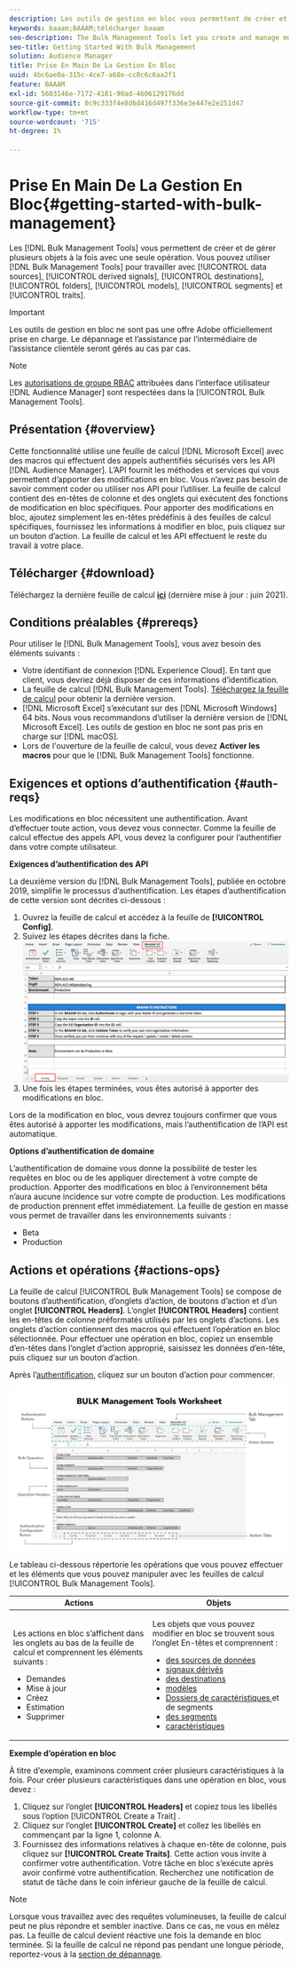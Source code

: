 ```yaml
---
description: Les outils de gestion en bloc vous permettent de créer et de gérer plusieurs objets à la fois avec une seule opération. Vous pouvez utiliser les outils de gestion en bloc pour utiliser les sources de données, les signaux dérivés, les destinations, les dossiers, les segments et les caractéristiques.
keywords: baaam;BAAAM;télécharger baaam
seo-description: The Bulk Management Tools let you create and manage multiple objects at once with single operation. You can use Bulk Management Tools to work with data sources, derived signals, destinations, folders, segments, and traits.
seo-title: Getting Started With Bulk Management
solution: Audience Manager
title: Prise En Main De La Gestion En Bloc
uuid: 4bc6ae0a-315c-4ce7-a68e-cc0c6c6aa2f1
feature: BAAAM
exl-id: 5603146e-7172-4181-90ad-4606129176dd
source-git-commit: 0c9c333f4e8d6d416d497f336e3e447e2e251d47
workflow-type: tm+mt
source-wordcount: '715'
ht-degree: 1%

---
```



# Prise En Main De La Gestion En Bloc{#getting-started-with-bulk-management}

Les [!DNL Bulk Management Tools] vous permettent de créer et de gérer plusieurs objets à la fois avec une seule opération. Vous pouvez utiliser [!DNL Bulk Management Tools] pour travailler avec [!UICONTROL data sources], [!UICONTROL derived signals], [!UICONTROL destinations], [!UICONTROL folders], [!UICONTROL models], [!UICONTROL segments] et [!UICONTROL traits].

>[!IMPORTANT]
>
>Les outils de gestion en bloc ne sont pas une offre Adobe officiellement prise en charge. Le dépannage et l’assistance par l’intermédiaire de l’assistance clientèle seront gérés au cas par cas.

<!-- 

c_bulk_start.xml

 -->

>[!NOTE]
>
>Les [autorisations de groupe RBAC](../../features/administration/administration-overview.md) attribuées dans l’interface utilisateur [!DNL Audience Manager] sont respectées dans la [!UICONTROL Bulk Management Tools].

## Présentation {#overview}

Cette fonctionnalité utilise une feuille de calcul [!DNL Microsoft Excel] avec des macros qui effectuent des appels authentifiés sécurisés vers les API [!DNL Audience Manager]. L’API fournit les méthodes et services qui vous permettent d’apporter des modifications en bloc. Vous n’avez pas besoin de savoir comment coder ou utiliser nos API pour l’utiliser. La feuille de calcul contient des en-têtes de colonne et des onglets qui exécutent des fonctions de modification en bloc spécifiques. Pour apporter des modifications en bloc, ajoutez simplement les en-têtes prédéfinis à des feuilles de calcul spécifiques, fournissez les informations à modifier en bloc, puis cliquez sur un bouton d’action. La feuille de calcul et les API effectuent le reste du travail à votre place.

## Télécharger {#download}

Téléchargez la dernière feuille de calcul **[ici](assets/BAAAM_V2_20210609.xlsm)** (dernière mise à jour : juin 2021).

## Conditions préalables {#prereqs}

Pour utiliser le [!DNL Bulk Management Tools], vous avez besoin des éléments suivants :

* Votre identifiant de connexion [!DNL Experience Cloud]. En tant que client, vous devriez déjà disposer de ces informations d’identification.
* La feuille de calcul [!DNL Bulk Management Tools]. [Téléchargez la feuille de calcul](assets/BAAAM_V2_20210609.xlsm) pour obtenir la dernière version.
* [!DNL Microsoft Excel] s’exécutant sur des [!DNL Microsoft Windows] 64 bits. Nous vous recommandons d’utiliser la dernière version de [!DNL Microsoft Excel]. Les outils de gestion en bloc ne sont pas pris en charge sur [!DNL macOS].
* Lors de l&#39;ouverture de la feuille de calcul, vous devez **Activer les macros** pour que le [!DNL Bulk Management Tools] fonctionne.

## Exigences et options d’authentification {#auth-reqs}

Les modifications en bloc nécessitent une authentification. Avant d’effectuer toute action, vous devez vous connecter. Comme la feuille de calcul effectue des appels API, vous devez la configurer pour l’authentifier dans votre compte utilisateur.

**Exigences d’authentification des API**

La deuxième version du [!DNL Bulk Management Tools], publiée en octobre 2019, simplifie le processus d’authentification. Les étapes d’authentification de cette version sont décrites ci-dessous :

1. Ouvrez la feuille de calcul et accédez à la feuille de **[!UICONTROL Config]**.
2. Suivez les étapes décrites dans la fiche.
   ![](assets/baaam-authentication.png)
3. Une fois les étapes terminées, vous êtes autorisé à apporter des modifications en bloc.

Lors de la modification en bloc, vous devrez toujours confirmer que vous êtes autorisé à apporter les modifications, mais l’authentification de l’API est automatique.

**Options d’authentification de domaine**

L’authentification de domaine vous donne la possibilité de tester les requêtes en bloc ou de les appliquer directement à votre compte de production. Apporter des modifications en bloc à l’environnement bêta n’aura aucune incidence sur votre compte de production. Les modifications de production prennent effet immédiatement. La feuille de gestion en masse vous permet de travailler dans les environnements suivants :

* Beta
* Production

## Actions et opérations {#actions-ops}

La feuille de calcul [!UICONTROL Bulk Management Tools] se compose de boutons d’authentification, d’onglets d’action, de boutons d’action et d’un onglet **[!UICONTROL Headers]**. L’onglet **[!UICONTROL Headers]** contient les en-têtes de colonne préformatés utilisés par les onglets d’actions. Les onglets d’action contiennent des macros qui effectuent l’opération en bloc sélectionnée. Pour effectuer une opération en bloc, copiez un ensemble d’en-têtes dans l’onglet d’action approprié, saisissez les données d’en-tête, puis cliquez sur un bouton d’action.

Après l’[authentification](#auth-reqs), cliquez sur un bouton d’action pour commencer.

![](assets/baaam-worksheet.png)

Le tableau ci-dessous répertorie les opérations que vous pouvez effectuer et les éléments que vous pouvez manipuler avec les feuilles de calcul [!UICONTROL Bulk Management Tools].

<table id="table_B9B3E09B692E42BAA52FB32C18B00709"> 
 <thead> 
  <tr> 
   <th colname="col1" class="entry"> Actions </th> 
   <th colname="col2" class="entry"> Objets </th> 
  </tr> 
 </thead>
 <tbody> 
  <tr> 
   <td colname="col1"> <p>Les actions en bloc s’affichent dans les onglets au bas de la feuille de calcul et comprennent les éléments suivants : </p> <p> 
     <ul id="ul_49F46B9E00C045D29E40258EB7BDCFBB"> 
      <li id="li_193C41EA19EF4D738FBA037D2BF9B05C">Demandes </li> 
      <li id="li_5BE2E13D839F4958AAA5C01B7EFC5096">Mise à jour </li> 
      <li id="li_4CCCC739795945DF8C89787F9A67EB88">Créez     </li> 
      <li id="li_C7D36D2BDF0448CEAF3A5EABE41038E8">Estimation </li> 
      <li id="li_07A3E94326124A3092362D9896EB7732">Supprimer </li> 
     </ul> </p> </td> 
   <td colname="col2"> <p>Les objets que vous pouvez modifier en bloc se trouvent sous l’onglet En-têtes <b><span class="uicontrol"> </span></b> et comprennent : </p> <p> 
     <ul id="ul_A7A96F2B1B63430B9A1E1184AC5FA8F2"> 
      <li id="li_E3D9E2E190B04BE685337AC6140C371C"> <a href="../../features/datasources-list-and-settings.md#data-sources-list-and-settings"> des sources de données</a> </li> 
      <li id="li_B645385E40684FA28770913EAF18CB2C"> <a href="../../features/derived-signals.md"> signaux dérivés</a> </li> 
      <li id="li_9059F8C4A41A410899BDEFC76D3F5949"> <a href="../../features/destinations/destinations.md"> des destinations</a> </li> 
      <li> <a href="../../features/algorithmic-models/understanding-models.md"> modèles </a> </li> 
      <li id="li_BB5A445150754E53AA38C78461326932"> <a href="../../features/traits/trait-storage.md#trait-storage"> Dossiers de caractéristiques </a> et de segments </li> 
      <li id="li_7A27DBF64E0945CF8AE8C96E8C6EDA09"> <a href="../../features/segments/segments-purpose.md"> des segments</a> </li> 
      <li id="li_A4640A34930040DEA8555EAF0AE2A702"> <a href="../../features/traits/trait-details-page.md"> caractéristiques </a> </li> 
     </ul> </p> </td> 
  </tr> 
 </tbody> 
</table>

**Exemple d’opération en bloc**

À titre d’exemple, examinons comment créer plusieurs caractéristiques à la fois. Pour créer plusieurs caractéristiques dans une opération en bloc, vous devez :

1. Cliquez sur l’onglet **[!UICONTROL Headers]** et copiez tous les libellés sous l’option [!UICONTROL Create a Trait] .
2. Cliquez sur l’onglet **[!UICONTROL Create]** et collez les libellés en commençant par la ligne 1, colonne A.
3. Fournissez des informations relatives à chaque en-tête de colonne, puis cliquez sur **[!UICONTROL Create Traits]**. Cette action vous invite à confirmer votre authentification. Votre tâche en bloc s’exécute après avoir confirmé votre authentification. Recherchez une notification de statut de tâche dans le coin inférieur gauche de la feuille de calcul.


>[!NOTE]
>
>Lorsque vous travaillez avec des requêtes volumineuses, la feuille de calcul peut ne plus répondre et sembler inactive. Dans ce cas, ne vous en mêlez pas. La feuille de calcul devient réactive une fois la demande en bloc terminée. Si la feuille de calcul ne répond pas pendant une longue période, reportez-vous à la [section de dépannage](../../reference/bulk-management-tools/bulk-troubleshooting.md).
